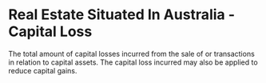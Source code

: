 # Real Estate Situated In Australia - Capital Loss
The total amount of capital losses incurred from the sale of or transactions in relation to capital assets. The capital loss incurred may also be applied to reduce capital gains.